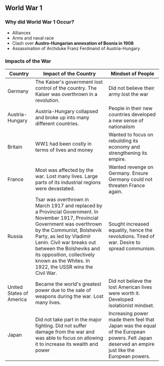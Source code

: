 ## World War 1


### Why did World War 1 Occur?


- Alliances
- Arms and naval race
- Clash over __Austro-Hungarian annexation of Bosnia in 1908__ 
- Assassination of Archduke Franz Ferdinand of Austria-Hungary

### Impacts of the War


| Country                  | Impact of the Country                                                                                                                                                                                                                                                                                                                             | Mindset of People                                                                                                                                     |
|--------------------------|------------------------------------------------------------------------------------------------------------------------------------------------------------------------------------------------------------------------------------------------------------------------------------------------------------------------------------------------------------------|----------------------------------------------------------------------------------------------------------------------------------------------------------------------------------------------------------------------|
| Germany                  | The Kaiser's government lost control of the country. The Kaiser was overthrown in a revolution.                                                                                                                                                                                                                                                   | Did not believe their army lost the war                                                                                                               |
| Austria-Hungary          | Austria-Hungary collapsed and broke up into many different countries.                                                                                                                                                                                                                                                                             | People in their new countries developed a new sense of nationalism                                                                                    |
| Britain                  | WW1 had been costly in terms of lives and money                                                                                                                                                                                                                                                                                                   | Wanted to focus on rebuilding its economy and strengthening its empire.                                                                               |
| France                   | Most was affected by the war. Lost many lives. Large parts of its industrial regions were devastated.                                                                                                                                                                                                                                   | Wanted revenge on Germany. Ensure Germany could not threaten France again.                                                                            |
| Russia                   | Tsar was overthrown in March 1917 and replaced by a Provincial Government. In November 1917, Provincial Government was overthrown by the Communist, Bolshevik Party, as led by Vladimir Lenin. Civil war breaks out between the Bolsheviks and its opposition, collectively known as the Whites. In 1922, the USSR wins the Civil War. | Sought increased equality, hence the revolutions. Tired of war. Desire to spread communism.                                                           |
| United States of America | Became the world's greatest power due to the sale of weapons during the war. Lost many lives.                                                                                                                                                                                                                                                     | Did not believe the lost American lives were worth it. Developed isolationist mindset.                                                                |
| Japan                    | Did not take part in the major fighting. Did not suffer damage from the war and was able to focus on allowing it to increase its wealth and power                                                                                                                                                                                               | Increasing power made them feel that Japan was the equal of the European powers. Felt Japan deserved an empire just like the European powers. |

